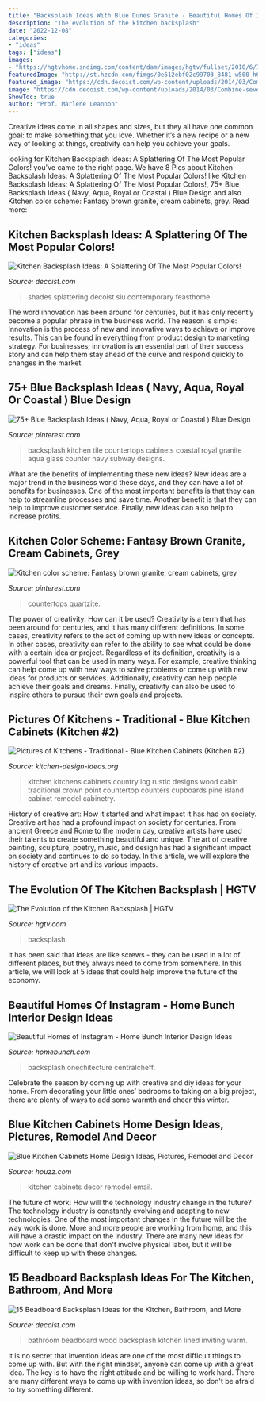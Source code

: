 ```yaml
---
title: "Backsplash Ideas With Blue Dunes Granite - Beautiful Homes Of Instagram"
description: "The evolution of the kitchen backsplash"
date: "2022-12-08"
categories:
- "ideas"
tags: ["ideas"]
images:
- "https://hgtvhome.sndimg.com/content/dam/images/hgtv/fullset/2010/6/7/0/TS-87640980_kitchen-tile-backsplash_s4x3.jpg.rend.hgtvcom.616.462.suffix/1400952887419.jpeg"
featuredImage: "http://st.hzcdn.com/fimgs/0e612ebf02c99703_8481-w500-h666-b0-p0--traditional-kitchen.jpg"
featured_image: "https://cdn.decoist.com/wp-content/uploads/2014/03/Combine-several-different-shades-of-blue-for-the-backsplash.jpg"
image: "https://cdn.decoist.com/wp-content/uploads/2014/03/Combine-several-different-shades-of-blue-for-the-backsplash.jpg"
ShowToc: true
author: "Prof. Marlene Leannon"
---
```



Creative ideas come in all shapes and sizes, but they all have one common goal: to make something that you love. Whether it’s a new recipe or a new way of looking at things, creativity can help you achieve your goals.

	

		
looking for Kitchen Backsplash Ideas: A Splattering Of The Most Popular Colors! you've came to the right page. We have 8 Pics about Kitchen Backsplash Ideas: A Splattering Of The Most Popular Colors! like Kitchen Backsplash Ideas: A Splattering Of The Most Popular Colors!, 75+ Blue Backsplash Ideas ( Navy, Aqua, Royal or Coastal ) Blue Design and also Kitchen color scheme: Fantasy brown granite, cream cabinets, grey. Read more:
		
    
## Kitchen Backsplash Ideas: A Splattering Of The Most Popular Colors!

<img loading=lazy src="https://cdn.decoist.com/wp-content/uploads/2014/03/Combine-several-different-shades-of-blue-for-the-backsplash.jpg" onerror="this.onerror=null;this.src='https://tse3.mm.bing.net/th?id=OIP._KisvPwezHfcsyIdyIw_-QHaKO&amp;pid=15.1';" alt="Kitchen Backsplash Ideas: A Splattering Of The Most Popular Colors!">

_Source: decoist.com_

>shades splattering decoist siu contemporary feasthome. 

	

The word innovation has been around for centuries, but it has only recently become a popular phrase in the business world. The reason is simple: Innovation is the process of new and innovative ways to achieve or improve results. This can be found in everything from product design to marketing strategy. For businesses, innovation is an essential part of their success story and can help them stay ahead of the curve and respond quickly to changes in the market.

    
## 75+ Blue Backsplash Ideas ( Navy, Aqua, Royal Or Coastal ) Blue Design

<img loading=lazy src="https://i.pinimg.com/736x/08/28/0f/08280f9e94cad101eb8d5b84b54be8f6.jpg" onerror="this.onerror=null;this.src='https://tse2.mm.bing.net/th?id=OIP.Bk88AGhANfCw8JSsSADW_wHaHa&amp;pid=15.1';" alt="75+ Blue Backsplash Ideas ( Navy, Aqua, Royal or Coastal ) Blue Design">

_Source: pinterest.com_

>backsplash kitchen tile countertops cabinets coastal royal granite aqua glass counter navy subway designs. 

	

What are the benefits of implementing these new ideas?
New ideas are a major trend in the business world these days, and they can have a lot of benefits for businesses. One of the most important benefits is that they can help to streamline processes and save time. Another benefit is that they can help to improve customer service. Finally, new ideas can also help to increase profits.

    
## Kitchen Color Scheme: Fantasy Brown Granite, Cream Cabinets, Grey

<img loading=lazy src="https://i.pinimg.com/736x/bd/50/21/bd5021ed30ee2ac3aae61582a42d318a.jpg" onerror="this.onerror=null;this.src='https://tse3.mm.bing.net/th?id=OIP.v0AwmRi3LCulFU7wdMVj9QHaEV&amp;pid=15.1';" alt="Kitchen color scheme: Fantasy brown granite, cream cabinets, grey">

_Source: pinterest.com_

>countertops quartzite. 

	

The power of creativity: How can it be used?
Creativity is a term that has been around for centuries, and it has many different definitions. In some cases, creativity refers to the act of coming up with new ideas or concepts. In other cases, creativity can refer to the ability to see what could be done with a certain idea or project. Regardless of its definition, creativity is a powerful tool that can be used in many ways. For example, creative thinking can help come up with new ways to solve problems or come up with new ideas for products or services. Additionally, creativity can help people achieve their goals and dreams. Finally, creativity can also be used to inspire others to pursue their own goals and projects.

    
## Pictures Of Kitchens - Traditional - Blue Kitchen Cabinets (Kitchen #2)

<img loading=lazy src="http://www.kitchen-design-ideas.org/images/kitchen-cabinets-traditional-blue-002-cp050e-log-home-island-wood-countertop.jpg" onerror="this.onerror=null;this.src='https://tse2.mm.bing.net/th?id=OIP.r8uiAQMIc2KZAqzyZYHMCQHaMH&amp;pid=15.1';" alt="Pictures of Kitchens - Traditional - Blue Kitchen Cabinets (Kitchen #2)">

_Source: kitchen-design-ideas.org_

>kitchen kitchens cabinets country log rustic designs wood cabin traditional crown point countertop counters cupboards pine island cabinet remodel cabinetry. 

	

History of creative art: How it started and what impact it has had on society.
Creative art has had a profound impact on society for centuries. From ancient Greece and Rome to the modern day, creative artists have used their talents to create something beautiful and unique. The art of creative painting, sculpture, poetry, music, and design has had a significant impact on society and continues to do so today. In this article, we will explore the history of creative art and its various impacts.

    
## The Evolution Of The Kitchen Backsplash | HGTV

<img loading=lazy src="https://hgtvhome.sndimg.com/content/dam/images/hgtv/fullset/2010/6/7/0/TS-87640980_kitchen-tile-backsplash_s4x3.jpg.rend.hgtvcom.616.462.suffix/1400952887419.jpeg" onerror="this.onerror=null;this.src='https://tse2.mm.bing.net/th?id=OIP.KqovINV6mVwTKGF2pb4_tAHaFj&amp;pid=15.1';" alt="The Evolution of the Kitchen Backsplash | HGTV">

_Source: hgtv.com_

>backsplash. 

	

It has been said that ideas are like screws - they can be used in a lot of different places, but they always need to come from somewhere. In this article, we will look at 5 ideas that could help improve the future of the economy.

    
## Beautiful Homes Of Instagram - Home Bunch Interior Design Ideas

<img loading=lazy src="https://www.homebunch.com/wp-content/uploads/2017/04/Cement-Tile-Backsplash.-Laundry-room-Cement-Tile-Backsplash.-Cement-Tile-Backsplash-Laundery-room-Cement-Tile.-CementTile-Backsplash-Laundryroom-CementTilebacksplash-CementTilelaundryroom.jpg" onerror="this.onerror=null;this.src='https://tse4.mm.bing.net/th?id=OIP.CsSxA6WOwJhOz5LAm5a6VAHaLH&amp;pid=15.1';" alt="Beautiful Homes of Instagram - Home Bunch Interior Design Ideas">

_Source: homebunch.com_

>backsplash onechitecture centralcheff. 

	

Celebrate the season by coming up with creative and diy ideas for your home. From decorating your little ones’ bedrooms to taking on a big project, there are plenty of ways to add some warmth and cheer this winter.

    
## Blue Kitchen Cabinets Home Design Ideas, Pictures, Remodel And Decor

<img loading=lazy src="http://st.hzcdn.com/fimgs/0e612ebf02c99703_8481-w500-h666-b0-p0--traditional-kitchen.jpg" onerror="this.onerror=null;this.src='https://tse3.mm.bing.net/th?id=OIP.48rDqIukD0KnPh-4GnTeiwHaJ3&amp;pid=15.1';" alt="Blue Kitchen Cabinets Home Design Ideas, Pictures, Remodel and Decor">

_Source: houzz.com_

>kitchen cabinets decor remodel email. 

	

The future of work: How will the technology industry change in the future?
The technology industry is constantly evolving and adapting to new technologies. One of the most important changes in the future will be the way work is done. More and more people are working from home, and this will have a drastic impact on the industry. There are many new ideas for how work can be done that don't involve physical labor, but it will be difficult to keep up with these changes.

    
## 15 Beadboard Backsplash Ideas For The Kitchen, Bathroom, And More

<img loading=lazy src="https://cdn.decoist.com/wp-content/uploads/2015/07/all-beadboard-bathroom-natural-wood.jpg" onerror="this.onerror=null;this.src='https://tse4.mm.bing.net/th?id=OIP.EnSB__XHddw9HTSSC8c9TQHaJh&amp;pid=15.1';" alt="15 Beadboard Backsplash Ideas for the Kitchen, Bathroom, and More">

_Source: decoist.com_

>bathroom beadboard wood backsplash kitchen lined inviting warm. 

	

It is no secret that invention ideas are one of the most difficult things to come up with. But with the right mindset, anyone can come up with a great idea. The key is to have the right attitude and be willing to work hard. There are many different ways to come up with invention ideas, so don't be afraid to try something different.

